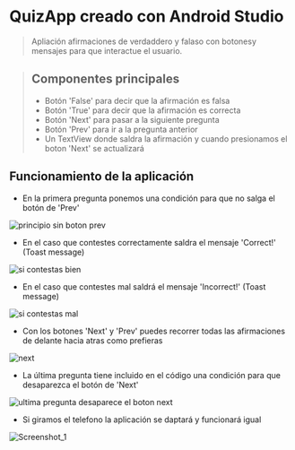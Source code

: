 # QuizApp  creado con Android Studio
> Apliación afirmaciones de verdaddero y falaso con botonesy mensajes para que interactue el usuario.

> ## Componentes principales
> * Botón 'False' para decir que la afirmación es falsa
> * Botón 'True' para decir que la afirmación es correcta
> * Botón 'Next' para pasar a la siguiente pregunta
> * Botón 'Prev' para ir a la pregunta anterior
> * Un TextView donde saldra la afirmación y cuando presionamos el boton 'Next' se actualizará

## Funcionamiento de la aplicación

* En la primera pregunta ponemos una condición para que no salga el botón de 'Prev'

![principio sin boton prev](https://user-images.githubusercontent.com/91748294/197341181-fa2d5e4f-4338-4262-8ddc-62ef316eb0eb.jpg)

* En el caso que contestes correctamente saldra el mensaje 'Correct!' (Toast message)

![si contestas bien](https://user-images.githubusercontent.com/91748294/197341216-a110cd7e-8318-4646-8405-a7fca60b0b54.jpg)

* En el caso que contestes mal saldrá el mensaje 'Incorrect!' (Toast message)

![si contestas mal](https://user-images.githubusercontent.com/91748294/197341245-e8c00b86-9b48-4a0d-b760-eeecbc94c99b.jpg)

* Con los botones 'Next' y 'Prev' puedes recorrer todas las afirmaciones de delante hacia atras como prefieras

![next](https://user-images.githubusercontent.com/91748294/197341287-d3fca855-983c-4cad-bc1a-151c1520a96b.jpg)

* La última pregunta tiene incluido en el código una condición para que desaparezca el botón de 'Next'

![ultima pregunta desaparece el boton next](https://user-images.githubusercontent.com/91748294/197341335-ab44b234-460e-4e6d-9f68-32a1e12b858a.jpg)

* Si giramos el telefono la aplicación se daptará y funcionará igual

![Screenshot_1](https://user-images.githubusercontent.com/91748294/197364402-7e92227b-2d7d-46ec-8555-0bfd5ab94046.jpg)

